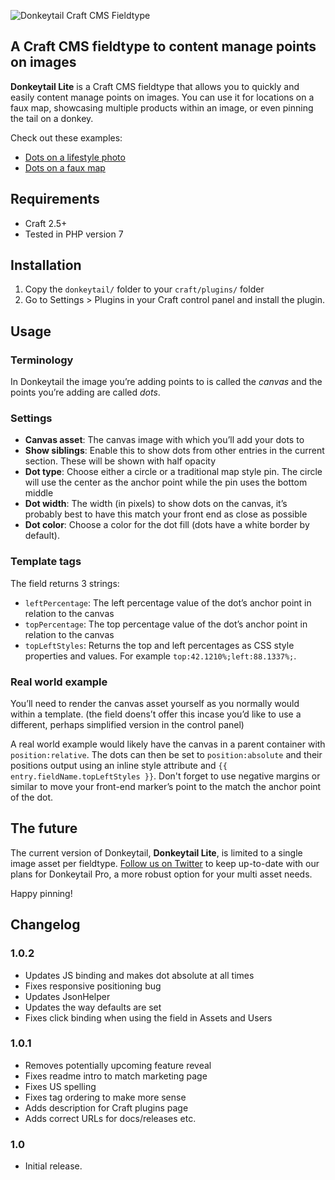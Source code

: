 ![Donkeytail Craft CMS Fieldtype](http://www.simplygoodtwerk.com/uploads/donkeytail/donkeytail-logo.png)

## A Craft CMS fieldtype to content manage points on images

**Donkeytail Lite** is a Craft CMS fieldtype that allows you to quickly and easily content manage points on images. You can use it for locations on a faux map, showcasing multiple products within an image, or even pinning the tail on a donkey.

Check out these examples:

- [Dots on a lifestyle photo](http://www.simplygoodtwerk.com/uploads/donkeytail/donkeytail-lifestyle-points.jpg)
- [Dots on a faux map](http://www.simplygoodtwerk.com/uploads/donkeytail/donkeytail-gw-locations.jpg)

## Requirements

- Craft 2.5+
- Tested in PHP version 7

## Installation

1. Copy the `donkeytail/` folder to your `craft/plugins/` folder
2. Go to Settings > Plugins in your Craft control panel and install the plugin.

## Usage

### Terminology

In Donkeytail the image you’re adding points to is called the *canvas* and the points you’re adding are called *dots*.

### Settings

-  **Canvas asset**: The canvas image with which you’ll add your dots to
-  **Show siblings**: Enable this to show dots from other entries in the current section. These will be shown with half opacity
-  **Dot type**: Choose either a  circle or a traditional map style pin. The circle will use the center as the anchor point while the pin uses the bottom middle
-  **Dot width**: The width (in pixels) to show dots on the canvas, it’s probably best to have this match your front end as close as possible
-  **Dot color**: Choose a color for the dot fill (dots have a white border by default).

### Template tags

The field returns 3 strings:

- `leftPercentage`: The left percentage value of the dot’s anchor point in relation to the canvas
- `topPercentage`: The top percentage value of the dot’s anchor point in relation to the canvas
- `topLeftStyles`: Returns the top and left percentages as CSS style properties and values. For example `top:42.1210%;left:88.1337%;`.

### Real world example

You’ll need to render the canvas asset yourself as you normally would within a template. (the field doens’t offer this incase you’d like to use a different, perhaps simplified version in the control panel)

A real world example would likely have the canvas in a parent container with `position:relative`. The dots can then be set to `position:absolute` and their positions output using an inline style attribute and `{{ entry.fieldName.topLeftStyles }}`. Don't forget to use negative margins or similar to move your front-end marker’s point to the match the anchor point of the dot.

## The future

The current version of Donkeytail, **Donkeytail Lite**, is limited to a single image asset per fieldtype. [Follow us on Twitter](http://twitter.com/simplygoodwork) to keep up-to-date with our plans for Donkeytail Pro, a more robust option for your multi asset needs.

Happy pinning!

## Changelog

### 1.0.2

- Updates JS binding and makes dot absolute at all times
- Fixes responsive positioning bug
- Updates JsonHelper
- Updates the way defaults are set
- Fixes click binding when using the field in Assets and Users

### 1.0.1

- Removes potentially upcoming feature reveal
- Fixes readme intro to match marketing page
- Fixes US spelling
- Fixes tag ordering to make more sense
- Adds description for Craft plugins page
- Adds correct URLs for docs/releases etc.

### 1.0

- Initial release.
